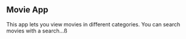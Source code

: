 ## Movie App
This app lets you view movies in different categories. You can search movies with a search...ß
